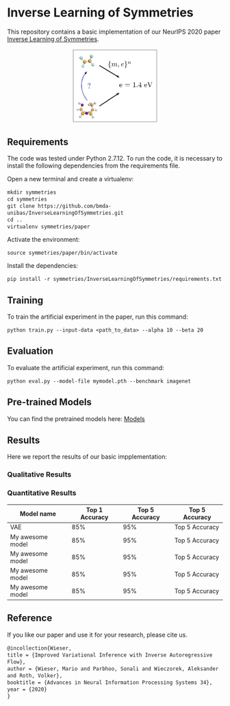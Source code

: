 
# Inverse Learning of Symmetries

This repository contains a basic implementation of our NeurIPS 2020 paper [Inverse Learning of Symmetries](https://arxiv.org/pdf/2002.02782.pdf). 

<p align="center">
  <img src="images/main.png" width=200/>
</p>


## Requirements

The code was tested under Python 2.7.12. To run the code, it is necessary to install the following dependencies from the requirements file.

Open a new terminal and create a virtualenv:
```
mkdir symmetries
cd symmetries
git clone https://github.com/bmda-unibas/InverseLearningOfSymmetries.git
cd ..
virtualenv symmetries/paper
```

Activate the environment:
```
source symmetries/paper/bin/activate
```
Install the dependencies:
```
pip install -r symmetries/InverseLearningOfSymmetries/requirements.txt
```

## Training

To train the artificial experiment in the paper, run this command:

```train
python train.py --input-data <path_to_data> --alpha 10 --beta 20
```


## Evaluation

To evaluate the artificial experiment, run this command:

```eval
python eval.py --model-file mymodel.pth --benchmark imagenet
```


## Pre-trained Models

You can find the pretrained models here: [Models](pretrained/)


## Results

Here we report the results of our basic impplementation:

### Qualitative Results

### Quantitative Results
| Model name         | Top 1 Accuracy  | Top 5 Accuracy | Top 5 Accuracy |
| ------------------ |---------------- | -------------- | -------------- |
| VAE   |     85%         |      95%       | Top 5 Accuracy |
| My awesome model   |     85%         |      95%       | Top 5 Accuracy |
| My awesome model   |     85%         |      95%       | Top 5 Accuracy |
| My awesome model   |     85%         |      95%       | Top 5 Accuracy |
| My awesome model   |     85%         |      95%       | Top 5 Accuracy |


## Reference


If you like our paper and use it for your research, please cite us.

```
@incollection{Wieser,
title = {Improved Variational Inference with Inverse Autoregressive Flow},
author = {Wieser, Mario and Parbhoo, Sonali and Wieczorek, Aleksander and Roth, Volker},
booktitle = {Advances in Neural Information Processing Systems 34},
year = {2020}
}
```